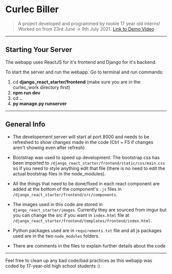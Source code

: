 # Curlec Biller

> A project developed and programmed by rookie 17 year old interns! Worked on from 23rd June → 9th July 2021.
> <a href="https://youtu.be/6-Stt057b1s">Link to Demo Video</a> 

---

## Starting Your Server

The webapp uses ReactJS for it's frontend and Django for it's backend.

To start the server and run the webapp. Go to terminal and run commands:

1. cd **django_react_starter/frontend** (make sure you are in the curlec_work directory first)
2. **npm run dev**
3. cd **..**
4. **py manage.py runserver**

---

## General Info

- The developement server will start at port 8000 and needs to be refreshed to show changes made in the code (Ctrl + F5 if changes aren't showing even after refresh)

- Bootstrap was used to speed up development. The bootstrap css has been imported to `/django_react_starter/frontend/static/css/main.css` so if you need to style anything edit that file (there is no need to edit the actual bootstrap files in the node_modules).

- All the things that need to be done/fixed in each react component are added at the bottom of the component's `.js` files in `/django_react_starter/frontend/src/components`.

- The images used in this code are stored in `django_react_starter/images`. Currently they are sourced from imgur but you can change the src if you want in `index.html` file at `/django_react_starter/frontend/templates/frontend/index.html`.

- Python packages used are in `requirements.txt` file and all js packages used are in the two `node_modules` folders.

- There are comments in the files to explain further details about the code

---

Feel free to clean up any bad code/bad practices as this webapp was coded by 17-year-old high school students :)
